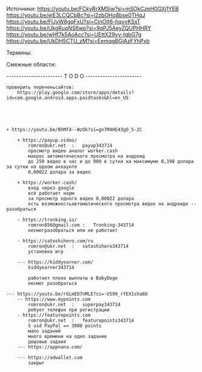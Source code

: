 Источники:
	https://youtu.be/FCkyRrXMSiw?si=mSOkCzeH0GXj1YEB
	https://youtu.be/ejE3LCQCbBc?si=i2zbOHo8bse0THqJ
	https://youtu.be/FlJyW8gqFxU?si=CinOlt6-hqvvKSsT
	https://youtu.be/UkgRuqNS6wo?si=9qPJ5AeyZQUPHHRY
	https://youtu.be/wHf7k5AoAcc?si=UEttX29vy-tgbG7g
	https://youtu.be/UkDH5CTU_zM?si=EemqgBGjAzFYhPxb





Термины:

Смежные области:


----------------------- T O D O  -----------------------  


	проверить переченьсайтов:
		https://play.google.com/store/apps/details?id=com.google.android.apps.paidtasks&hl=en_US





	+ https://youtu.be/BhMf4--WzOk?si=gn7M4HE43gO_S-2C

		+ https://payup.video/
			romron@ukr.net	:	payup343714
			просмотр видео аналог worker.cash
			макрос автоматического просмотра на андроид
			до 250 видео в час и до 900 в сутки	на максимуме 0,198 долара за сутки на одном аккаунте
			0,00022 долара за видео
	
		+ https://worker.cash/
			вход через google 
			всё работает норм 
			за просмотр одного видео 0,00022 долара
			есть возможностьавтоматического просмотра видео на андроиде -- разобраться

		- https://tronking.io/
			romron856@gmail.com	:	Tronking-343714
			несмогразобраться или не работает 

		- https://satoshihero.com/ru
			romron@ukr.net	:	satoshihero343714
			установка игр
	
		--- https://kiddyearner.com/
			kiddyearner343714

			работает плохо выплаты в BabyDoge
			несмог разобраться

	--- https://youtu.be/rGLmED7nMLE?si=-U599_rYEX1sha6O
		-- https://www.mypoints.com
			romron@ukr.net	:	superpay343714
			ребует телефон при регистрации
		- https://featurepoints.com
			romron@ukr.net	:	featurepoints343714
			5 usd PayPal == 3000 points
			мало заданий
			много времени на одно задание
			дешовые задаия
		---	https://appnana.com/

		--- https://adwallet.com
			закрыт










